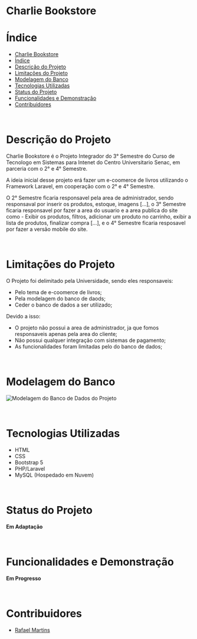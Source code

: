 # Charlie Bookstore

# Índice

- [Charlie Bookstore](#charlie-bookstore)
- [Índice](#índice)
- [Descrição do Projeto](#descrição-do-projeto)
- [Limitações do Projeto](#limitações-do-projeto)
- [Modelagem do Banco](#modelagem-do-banco)
- [Tecnologias Utilizadas](#tecnologias-utilizadas)
- [Status do Projeto](#status-do-projeto)
- [Funcionalidades e Demonstração](#funcionalidades-e-demonstração)
- [Contribuidores](#contribuidores)

<br>

# Descrição do Projeto

Charlie Bookstore é o Projeto Integrador do 3° Semestre do Curso de Tecnologo em Sistemas para Intenet do Centro Universitario Senac, em parceria com o 2° e 4° Semestre.

A ideia inicial desse projeto erá fazer um e-coomerce de livros utilizando o Framework Laravel, em cooperação com o 2° e 4° Semestre.

O 2° Semestre ficaria responsavel pela area de administrador, sendo responsaval por inserir os produtos, estoque, imagens [...], o 3° Semestre ficaria responsavel por fazer a area do usuario e a area publica do site como - Exibir os produtos, filtros, adicionar um produto no carrinho, exibir a lista de produtos, finalizar compra [...], e o 4° Semestre ficaria resposavel por fazer a versão mobile do site.

<br>

# Limitações do Projeto

O Projeto foi delimitado pela Universidade, sendo eles responsaveis:

- Pelo tema de e-coomerce de livros;
- Pela modelagem do banco de daods;
- Ceder o banco de dados a ser utilizado;

Devido a isso:

- O projeto não possui a area de administrador, ja que fomos responsaveis apenas pela area do cliente;
- Não possui qualquer integração com sistemas de pagamento;
- As funcionalidades foram limitadas pelo do banco de dados;

<br>

# Modelagem do Banco

![Modelagem do Banco de Dados do Projeto](https://onedrive.live.com/embed?resid=C26E4E1985092CA2%21348&authkey=%21AMzdqMHQxGAO2yY&width=660 "Modelo Lógico do Banco de Dados")

<br>

# Tecnologias Utilizadas

- HTML
- CSS
- Bootstrap 5
- PHP/Laravel
- MySQL (Hospedado em Nuvem)

<br>

# Status do Projeto

**Em Adaptação**

<br>

# Funcionalidades e Demonstração

**Em Progresso**

<br>

# Contribuidores

- [Rafael Martins](https://github.com/Mr-R4F)

